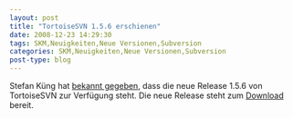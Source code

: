 ```yaml
---
layout: post
title: "TortoiseSVN 1.5.6 erschienen"
date: 2008-12-23 14:29:30
tags: SKM,Neuigkeiten,Neue Versionen,Subversion
categories: SKM,Neuigkeiten,Neue Versionen,Subversion
post-type: blog
---
```

Stefan Küng hat <a href="http://groups.google.com/group/tortoisesvn/browse_thread/thread/1b2a0512d90b6541">bekannt gegeben</a>, dass die neue Release 1.5.6 von TortoiseSVN zur Verfügung steht. Die neue Release steht zum <a href="http://tortoisesvn.net/downloads">Download</a> bereit.
